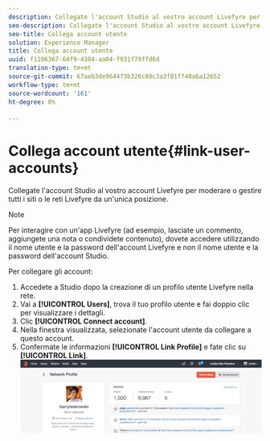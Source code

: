 ```yaml
---
description: Collegate l'account Studio al vostro account Livefyre per moderare o gestire tutti i siti o le reti Livefyre da un'unica posizione.
seo-description: Collegate l'account Studio al vostro account Livefyre per moderare o gestire tutti i siti o le reti Livefyre da un'unica posizione.
seo-title: Collega account utente
solution: Experience Manager
title: Collega account utente
uuid: f1106367-64f9-4304-aa04-f931f79ffd6d
translation-type: tm+mt
source-git-commit: 67aeb3de964473b326c88c3a3f81ff48a6a12652
workflow-type: tm+mt
source-wordcount: '161'
ht-degree: 0%

---
```



# Collega account utente{#link-user-accounts}

Collegate l&#39;account Studio al vostro account Livefyre per moderare o gestire tutti i siti o le reti Livefyre da un&#39;unica posizione.

>[!NOTE]
>
>Per interagire con un&#39;app Livefyre (ad esempio, lasciate un commento, aggiungete una nota o condividete contenuto), dovete accedere utilizzando il nome utente e la password dell&#39;account Livefyre e non il nome utente e la password dell&#39;account Studio.

Per collegare gli account:

1. Accedete a Studio dopo la creazione di un profilo utente Livefyre nella rete.
1. Vai a **[!UICONTROL Users]**, trova il tuo profilo utente e fai doppio clic per visualizzare i dettagli.
1. Clic **[!UICONTROL Connect account]**.
1. Nella finestra visualizzata, selezionate l&#39;account utente da collegare a questo account.
1. Confermate le informazioni **[!UICONTROL Link Profile]** e fate clic su **[!UICONTROL Link]**. ![](assets/UsersConnectAccount-1024x311.png)

